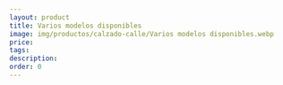 ```yaml
---
layout: product
title: Varios modelos disponibles
image: img/productos/calzado-calle/Varios modelos disponibles.webp
price: 
tags: 
description: 
order: 0
---
```

